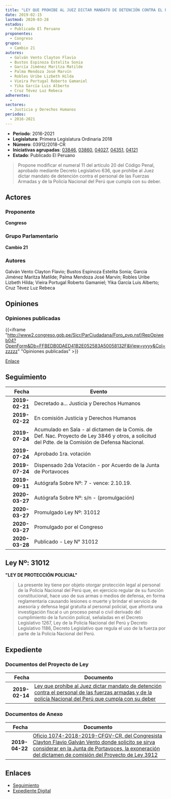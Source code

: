 ```yaml
---
title: "LEY QUE PROHIBE AL JUEZ DICTAR MANDATO DE DETENCIÓN CONTRA EL PERSONAL DE LAS FUERZAS ARMADAS Y DE LA POLICÍA NACIONAL DEL PERÚ QUE CUMPLA CON SU DEBER"
date: 2019-02-15
lastmod: 2020-03-28
estados: 
  - Publicado El Peruano
proponentes: 
  - Congreso
grupos: 
  - Cambio 21
autores: 
  - Galván Vento Clayton Flavio
  - Bustos Espinoza Estelita Sonia
  - García Jiménez Maritza Matilde
  - Palma Mendoza José Marvín
  - Robles Uribe Lizbeth Hilda
  - Vieira Portugal Roberto Gamaniel
  - Yika García Luis Alberto
  - Cruz Tévez Luz Rebeca
adherentes: 
  - 
sectores: 
  - Justicia y Derechos Humanos
periodos: 
  - 2016-2021
---
```


- **Periodo**: 2016-2021
- **Legislatura**: Primera Legislatura Ordinaria 2018
- **Número**: 03912/2018-CR
- **Iniciativas agrupadas**: [03846](../../03800/03846), [03860](../../03800/03860), [04027](../../04000/04027), [04351](../../04300/04351), [04121](../../04100/04121)
- **Estado**: Publicado El Peruano

> Propone modificar el numeral 11 del artículo 20 del Código Penal, aprobado mediante Decreto Legislativo 636, que prohíbe al Juez dictar mandato de detención contra el personal de las Fuerzas Armadas y de la Policía Nacional del Perú que cumpla con su deber.


## Actores

### Proponente

**Congreso**

### Grupo Parlamentario

**Cambio 21**

### Autores

Galván Vento Clayton Flavio; Bustos Espinoza Estelita Sonia; García Jiménez Maritza Matilde; Palma Mendoza José Marvín; Robles Uribe Lizbeth Hilda; Vieira Portugal Roberto Gamaniel; Yika García Luis Alberto; Cruz Tévez Luz Rebeca


## Opiniones

### Opiniones publicadas

{{<iframe "http://www2.congreso.gob.pe/Sicr/ParCiudadana/Foro_pvp.nsf/RepOpiweb04?OpenForm&Db=FFBEDB0DAED41B2E052583A50058132F&View=yyyy&Col=zzzzz" "Opiniones publicadas" >}}

[Enlace](http://www2.congreso.gob.pe/Sicr/ParCiudadana/Foro_pvp.nsf/RepOpiweb04?OpenForm&Db=FFBEDB0DAED41B2E052583A50058132F&View=yyyy&Col=zzzzz)

## Seguimiento

| Fecha | Evento |
|------:|--------|
| **2019-02-21** | Decretado a... Justicia y Derechos Humanos|
| **2019-02-22** | En comisión Justicia y Derechos Humanos|
| **2019-07-24** | Acumulado en Sala - al dictamen de la Comis. de Def. Nac. Proyecto de Ley 3846 y otros, a solicitud del Pdte. de la Comisión de Defensa Nacional.|
| **2019-07-24** | Aprobado 1ra. votación|
| **2019-07-24** | Dispensado 2da Votación - por Acuerdo de la Junta de Portavoces|
| **2019-09-11** | Autógrafa Sobre Nº: 7 - vence: 2.10.19.|
| **2020-03-27** | Autógrafa Sobre Nº: s/n - (promulgación)|
| **2020-03-27** | Promulgado Ley Nº: 31012|
| **2020-03-27** | Promulgado por el Congreso|
| **2020-03-28** | Publicado - Ley N° 31012|

## Ley Nº: 31012

**"LEY DE PROTECCIÓN POLICIAL"**

> La presente ley tiene por objeto otorgar protección legal al personal de la Policía Nacional del Perú que, en ejercicio regular de su función constitucional, hace uso de sus armas o medios de defensa, en forma reglamentaria causando lesiones o muerte y brindar el servicio de asesoría y defensa legal gratuita al personal policial, que afronta una investigación fiscal o un proceso penal o civil derivado del cumplimiento de la función polical, señaladas en el Decreto Legislativo 1267, Ley de la Policía Nacional del Perú y Decreto Legislativo 1186, Decreto Legislativo que regula el uso de la fuerza por parte de la Policía Nacional del Perú.


## Expediente


### Documentos del Proyecto de Ley

| Fecha | Documento |
|------:|--------|
| **2019-02-14** | [Ley que prohíbe al Juez dictar mandato de detención contra el personal de las fuerzas armadas y de la policía Nacional del Perú que cumpla con su deber](http://www.leyes.congreso.gob.pe/Documentos/2016_2021/Proyectos_de_Ley_y_de_Resoluciones_Legislativas/PL0391220190215..pdf) |

### Documentos de Anexo

| Fecha | Documento |
|------:|--------|
| **2019-04-22** | [Oficio 1074-2018-2019-CFGV-CR, del Congresista Clayton Flavio Galván Vento donde solicito se sirva considerar en la Junta de Portavoces, la exoneración del dictamen de comisión del Proyecto de Ley 3912](http://www.leyes.congreso.gob.pe/Documentos/2016_2021/Oficios/Congresistas/OFICIO-1074-2018-2019-CFGV-CR.pdf) |

## Enlaces 

- [Seguimiento](http://www2.congreso.gob.pe/Sicr/TraDocEstProc/CLProLey2016.nsf/f7fff46988ca05b1052578e100829cc7/88a9650671fad5f0052583a50054bcbd?OpenDocument)
- [Expediente Digital](http://www2.congreso.gob.pe/Sicr/TraDocEstProc/CLProLey2016.nsf/f7fff46988ca05b1052578e100829cc7/88a9650671fad5f0052583a50054bcbd?OpenDocument&Click=05257FB7005EB655.eb71d0cf91d8294e05256cdf006b5706/$Body/0.1C6C)
